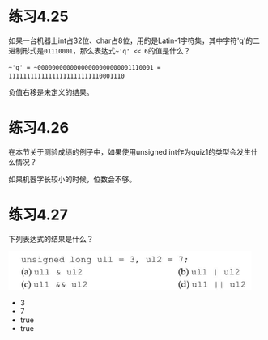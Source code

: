 # 练习4.25

如果一台机器上int占32位、char占8位，用的是Latin-1字符集，其中字符'q'的二进制形式是`01110001`，那么表达式`~'q' << 6`的值是什么？

`~'q' = ~00000000000000000000000001110001 = 11111111111111111111111110001110`

负值右移是未定义的结果。

# 练习4.26

在本节关于测验成绩的例子中，如果使用unsigned int作为quiz1的类型会发生什么情况？

如果机器字长较小的时候，位数会不够。

# 练习4.27

下列表达式的结果是什么？

![](res/1.png)

* 3
* 7
* true
* true

